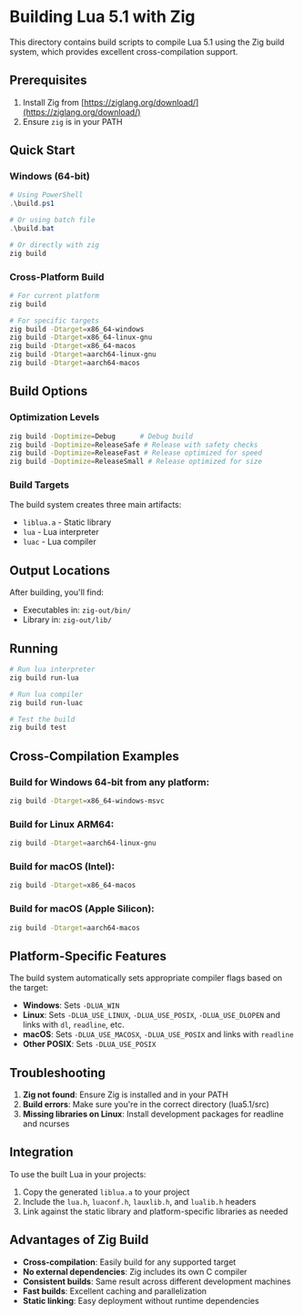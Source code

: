 # Building Lua 5.1 with Zig

This directory contains build scripts to compile Lua 5.1 using the Zig build system, which provides excellent cross-compilation support.

## Prerequisites

1. Install Zig from [https://ziglang.org/download/](https://ziglang.org/download/)
2. Ensure `zig` is in your PATH

## Quick Start

### Windows (64-bit)
```powershell
# Using PowerShell
.\build.ps1

# Or using batch file
.\build.bat

# Or directly with zig
zig build
```

### Cross-Platform Build
```bash
# For current platform
zig build

# For specific targets
zig build -Dtarget=x86_64-windows
zig build -Dtarget=x86_64-linux-gnu
zig build -Dtarget=x86_64-macos
zig build -Dtarget=aarch64-linux-gnu
zig build -Dtarget=aarch64-macos
```

## Build Options

### Optimization Levels
```bash
zig build -Doptimize=Debug      # Debug build
zig build -Doptimize=ReleaseSafe # Release with safety checks
zig build -Doptimize=ReleaseFast # Release optimized for speed
zig build -Doptimize=ReleaseSmall # Release optimized for size
```

### Build Targets
The build system creates three main artifacts:
- `liblua.a` - Static library
- `lua` - Lua interpreter
- `luac` - Lua compiler

## Output Locations
After building, you'll find:
- Executables in: `zig-out/bin/`
- Library in: `zig-out/lib/`

## Running
```bash
# Run lua interpreter
zig build run-lua

# Run lua compiler
zig build run-luac

# Test the build
zig build test
```

## Cross-Compilation Examples

### Build for Windows 64-bit from any platform:
```bash
zig build -Dtarget=x86_64-windows-msvc
```

### Build for Linux ARM64:
```bash
zig build -Dtarget=aarch64-linux-gnu
```

### Build for macOS (Intel):
```bash
zig build -Dtarget=x86_64-macos
```

### Build for macOS (Apple Silicon):
```bash
zig build -Dtarget=aarch64-macos
```

## Platform-Specific Features

The build system automatically sets appropriate compiler flags based on the target:

- **Windows**: Sets `-DLUA_WIN`
- **Linux**: Sets `-DLUA_USE_LINUX`, `-DLUA_USE_POSIX`, `-DLUA_USE_DLOPEN` and links with `dl`, `readline`, etc.
- **macOS**: Sets `-DLUA_USE_MACOSX`, `-DLUA_USE_POSIX` and links with `readline`
- **Other POSIX**: Sets `-DLUA_USE_POSIX`

## Troubleshooting

1. **Zig not found**: Ensure Zig is installed and in your PATH
2. **Build errors**: Make sure you're in the correct directory (lua5.1/src)
3. **Missing libraries on Linux**: Install development packages for readline and ncurses

## Integration

To use the built Lua in your projects:

1. Copy the generated `liblua.a` to your project
2. Include the `lua.h`, `luaconf.h`, `lauxlib.h`, and `lualib.h` headers
3. Link against the static library and platform-specific libraries as needed

## Advantages of Zig Build

- **Cross-compilation**: Easily build for any supported target
- **No external dependencies**: Zig includes its own C compiler
- **Consistent builds**: Same result across different development machines  
- **Fast builds**: Excellent caching and parallelization
- **Static linking**: Easy deployment without runtime dependencies
